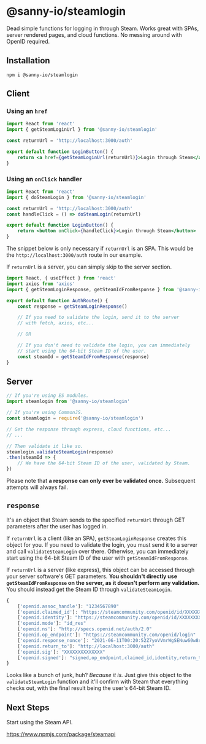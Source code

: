 # @sanny-io/steamlogin

Dead simple functions for logging in through Steam. Works great with SPAs, server rendered pages, and cloud functions. No messing around with OpenID required.

## Installation

```
npm i @sanny-io/steamlogin
```

## Client

### Using an `href`

```jsx
import React from 'react'
import { getSteamLoginUrl } from '@sanny-io/steamlogin'

const returnUrl = 'http://localhost:3000/auth'

export default function LoginButton() {
    return <a href={getSteamLoginUrl(returnUrl)}>Login through Steam</a>
}
```

### Using an `onClick` handler

```jsx
import React from 'react'
import { doSteamLogin } from '@sanny-io/steamlogin'

const returnUrl = 'http://localhost:3000/auth'
const handleClick = () => doSteamLogin(returnUrl)

export default function LoginButton() {
    return <button onClick={handleClick}>Login through Steam</button>
}
```

The snippet below is only necessary if `returnUrl` is an SPA. This would be the `http://localhost:3000/auth` route in our example.

If `returnUrl` is a server, you can simply skip to the server section.

```jsx
import React, { useEffect } from 'react'
import axios from 'axios'
import { getSteamLoginResponse, getSteamIdFromResponse } from '@sanny-io/steamlogin'

export default function AuthRoute() {
    const response = getSteamLoginResponse()

    // If you need to validate the login, send it to the server
    // with fetch, axios, etc...

    // OR

    // If you don't need to validate the login, you can immediately
    // start using the 64-bit Steam ID of the user.
    const steamId = getSteamIdFromResponse(response)
}
```

## Server

```typescript
// If you're using ES modules.
import steamlogin from '@sanny-io/steamlogin'

// If you're using CommonJS.
const steamlogin = require('@sanny-io/steamlogin')

// Get the response through express, cloud functions, etc...
// ...

// Then validate it like so.
steamlogin.validateSteamLogin(response)
.then(steamId => {
    // We have the 64-bit Steam ID of the user, validated by Steam.
})
```

Please note that **a response can only ever be validated once.** Subsequent attempts will always fail.

## `response`

It's an object that Steam sends to the specified `returnUrl` through GET parameters after the user has logged in.

If `returnUrl` is a client (like an SPA), `getSteamLoginResponse` creates this object for you. If you need to validate the login, you must send it to a server and call `validateSteamLogin` over there. Otherwise, you can immediately start using the 64-bit Steam ID of the user with `getSteamIdFromResponse`.

If `returnUrl` is a server (like express), this object can be accessed through your server software's GET parameters. **You shouldn't directly use `getSteamIdFromResponse` on the server, as it doesn't perform any validation.** You should instead get the Steam
ID through `validateSteamLogin`.

```typescript
{
    ['openid.assoc_handle']: "1234567890"
    ['openid.claimed_id']: "https://steamcommunity.com/openid/id/XXXXXXXXXXXXXX"
    ['openid.identity']: "https://steamcommunity.com/openid/id/XXXXXXXXXXXXXX"
    ['openid.mode']: "id_res"
    ['openid.ns']: "http://specs.openid.net/auth/2.0"
    ['openid.op_endpoint']: "https://steamcommunity.com/openid/login"
    ['openid.response_nonce']: "2021-06-11T00:20:52Z7yoVVmrWgSENuw60w8rj2zZ82K4="
    ['openid.return_to']: "http://localhost:3000/auth"
    ['openid.sig']: "XXXXXXXXXXXXXX"
    ['openid.signed']: "signed,op_endpoint,claimed_id,identity,return_to,response_nonce,assoc_handle"
}
```

Looks like a bunch of junk, huh? *Because it is.* Just give this object to the `validateSteamLogin` function and it'll confirm with Steam that everything checks out, with the final result being the user's 64-bit Steam ID.

## Next Steps

Start using the Steam API.

https://www.npmjs.com/package/steamapi